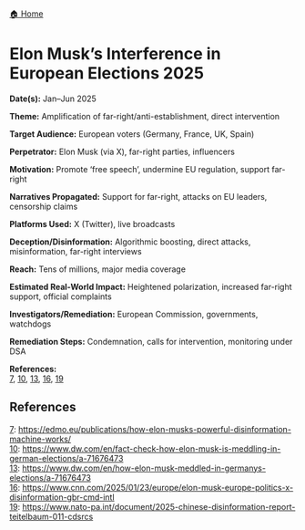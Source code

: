 <a href="{{ '/' | relative_url }}" class="home-button">🏠 Home</a>

# Elon Musk’s Interference in European Elections 2025

**Date(s):** Jan–Jun 2025

**Theme:** Amplification of far-right/anti-establishment, direct intervention

**Target Audience:** European voters (Germany, France, UK, Spain)

**Perpetrator:** Elon Musk (via X), far-right parties, influencers

**Motivation:** Promote ‘free speech’, undermine EU regulation, support far-right

**Narratives Propagated:** Support for far-right, attacks on EU leaders, censorship claims

**Platforms Used:** X (Twitter), live broadcasts

**Deception/Disinformation:** Algorithmic boosting, direct attacks, misinformation, far-right interviews

**Reach:** Tens of millions, major media coverage

**Estimated Real-World Impact:** Heightened polarization, increased far-right support, official complaints

**Investigators/Remediation:** European Commission, governments, watchdogs

**Remediation Steps:** Condemnation, calls for intervention, monitoring under DSA

**References:**  
[7](https://edmo.eu/publications/how-elon-musks-powerful-disinformation-machine-works/), [10](https://www.dw.com/en/fact-check-how-elon-musk-is-meddling-in-german-elections/a-71676473), [13](https://www.dw.com/en/how-elon-musk-meddled-in-germanys-elections/a-71676473), [16](https://www.cnn.com/2025/01/23/europe/elon-musk-europe-politics-x-disinformation-gbr-cmd-intl), [19](https://www.nato-pa.int/document/2025-chinese-disinformation-report-teitelbaum-011-cdsrcs)

## References

[7](https://edmo.eu/publications/how-elon-musks-powerful-disinformation-machine-works/): https://edmo.eu/publications/how-elon-musks-powerful-disinformation-machine-works/  
[10](https://www.dw.com/en/fact-check-how-elon-musk-is-meddling-in-german-elections/a-71676473): https://www.dw.com/en/fact-check-how-elon-musk-is-meddling-in-german-elections/a-71676473  
[13](https://www.dw.com/en/how-elon-musk-meddled-in-germanys-elections/a-71676473): https://www.dw.com/en/how-elon-musk-meddled-in-germanys-elections/a-71676473  
[16](https://www.cnn.com/2025/01/23/europe/elon-musk-europe-politics-x-disinformation-gbr-cmd-intl): https://www.cnn.com/2025/01/23/europe/elon-musk-europe-politics-x-disinformation-gbr-cmd-intl  
[19](https://www.nato-pa.int/document/2025-chinese-disinformation-report-teitelbaum-011-cdsrcs): https://www.nato-pa.int/document/2025-chinese-disinformation-report-teitelbaum-011-cdsrcs
